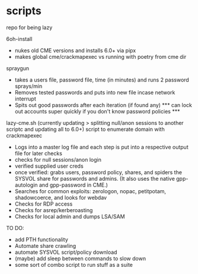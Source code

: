 # scripts
repo for being lazy

6oh-install
  - nukes old CME versions and installs 6.0+ via pipx
  - makes global cme/crackmapexec vs running with poetry from cme dir

spraygun
  - takes a users file, password file, time (in minutes) and runs 2 password sprays/min
  - Removes tested passwords and puts into new file incase network interrupt
  - Spits out good passwords after each iteration (if found any)
*** can lock out accounts super quickly if you don't know password policies ***


lazy-cme.sh  (currently updating > splitting null/anon sessions to another scriptc and updating all to 6.0+)
script to enumerate domain with crackmapexec
  - Logs into a master log file and each step is put into a respective output file for later checks
  - checks for null sessions/anon login
  - verified supplied user creds
  - once verified: grabs users, password policy, shares, and spiders the SYSVOL share for passwords and admins.  (It also uses the native gpp-autologin and gpp-password in CME.)
  - Searches for common exploits: zerologon, nopac, petitpotam, shadowcoerce, and looks for webdav
  - Checks for RDP access
  - Checks for asrep/kerberoasting
  - Checks for local admin and dumps LSA/SAM

TO DO:
  - add PTH functionality
  - Automate share crawling
  - automate SYSVOL script/policy download
  - (maybe) add sleep between commands to slow down
  -  some sort of combo script to run stuff as a suite
